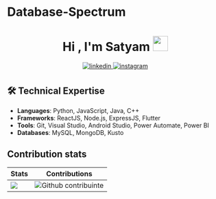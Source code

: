 # Database-Spectrum

<h1 align="center">Hi , I'm Satyam <img src="https://media.giphy.com/media/hvRJCLFzcasrR4ia7z/giphy.gif" width="35"></h1>
<div align="center">
<a href="https://linkedin.com/in/satya-supercluster" target="_blank">
<img src=https://img.shields.io/badge/linkedin-%2300acee.svg?color=405DE6&style=for-the-badge&logo=linkedin&logoColor=white alt=linkedin style="margin-bottom: 5px;" />
</a>
<!-- <a href="https://twitter.com/ayush7780" target="_blank"> -->
<!-- <img src=https://img.shields.io/badge/twitter-%2300acee.svg?color=1DA1F2&style=for-the-badge&logo=twitter&logoColor=white alt=twitter style="margin-bottom: 5px;" /> -->
<!-- </a> -->
<a href="https://instagram.com/satya.akea" target="_blank">
<img src=https://img.shields.io/badge/instagram-%ff5851db.svg?color=C13584&style=for-the-badge&logo=instagram&logoColor=white alt=instagram style="margin-bottom: 5px;" />
</a>
</div>

## 🛠️ Technical Expertise  

- **Languages**: Python, JavaScript, Java, C++
- **Frameworks**: ReactJS, Node.js, ExpressJS, Flutter
- **Tools**: Git, Visual Studio, Android Studio, Power Automate, Power BI
- **Databases**: MySQL, MongoDB, Kusto

## Contribution stats

| Stats | Contributions |
| --- | --- |
| ![](http://github-profile-summary-cards.vercel.app/api/cards/stats?username=satya-supercluster&theme=github_dark) | ![Github contribuinte](https://github-readme-streak-stats.herokuapp.com/?user=satya-supercluster&show_icons=true&locale=en&theme=chartreuse-dark&layout=compact&PAT_1=thiagosousa81) |

<!--
![GitHub stats](https://github-readme-stats.vercel.app/api?username=satya-supercluster&show_icons=true&locale=en&theme=chartreuse-dark&layout=compact&count_private=true&include_all_pull-requests=true&include_all_commits=true&show=reviews,discussions_started,prs_merged_percentage,discussions_answered,prs_merged&bg_color=90,000000,005000,000000&PAT_1=Jammes_Scoott)
-->
<!--a,-->
